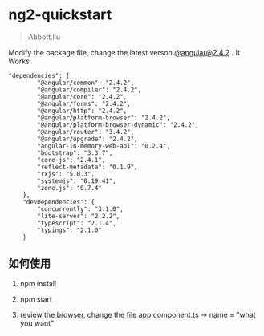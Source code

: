 # ng2-quickstart
>Abbott.liu

Modify the package file, change the latest verson @angular@2.4.2 . It Works.
```
"dependencies": {
        "@angular/common": "2.4.2",
        "@angular/compiler": "2.4.2",
        "@angular/core": "2.4.2",
        "@angular/forms": "2.4.2",
        "@angular/http": "2.4.2",
        "@angular/platform-browser": "2.4.2",
        "@angular/platform-browser-dynamic": "2.4.2",
        "@angular/router": "3.4.2",
        "@angular/upgrade": "2.4.2",
        "angular-in-memory-web-api": "0.2.4",
        "bootstrap": "3.3.7",
        "core-js": "2.4.1",
        "reflect-metadata": "0.1.9",
        "rxjs": "5.0.3",
        "systemjs": "0.19.41",
        "zone.js": "0.7.4"
    },
    "devDependencies": {
        "concurrently": "3.1.0",
        "lite-server": "2.2.2",
        "typescript": "2.1.4",
        "typings": "2.1.0"
    }
```

## 如何使用
1) npm install

2) npm start

3) review the browser, change the file app.component.ts -> name = "what you want"




